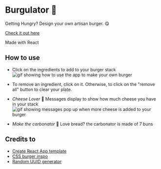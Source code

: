 # Burgulator :hamburger:

Getting Hungry? Design your own artisan burger. :yum:

[Check it out here](https://react-burgulator.herokuapp.com/)

Made with React

## How to use

-   Click on the ingredients to add to your burger stack
    ![gif showing how to use the app to make your own burger](/public/markdown/make-your-own-burger.gif)

-   To remove an ingredient, click on it. Otherwise, to click on the "remove all" button to clear your plate.

-   _Cheese Lover_ :cheese: Messages display to show how much cheese you have in your stack
    ![gif showing messages pop up when more cheese is added to your burger](/public/markdown/cheese-lover.gif)

-   _Make the carbonator_ :bread: Love bread? the carbonator is made of 7 buns

## Credits to

-   [Create React App template](https://github.com/facebook/create-react-app)
-   [CSS burger inspo](https://www.amberddesign.com/cheeseburger-with-html-and-css/)
-   [Random UUID generator](https://github.com/uuidjs/uuid)
